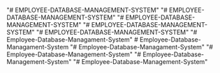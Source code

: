 "# EMPLOYEE-DATABASE-MANAGEMENT-SYSTEM" 
"# EMPLOYEE-DATABASE-MANAGEMENT-SYSTEM" 
"# EMPLOYEE-DATABASE-MANAGEMENT-SYSTEM" 
"# EMPLOYEE-DATABASE-MANAGEMENT-SYSTEM" 
"# EMPLOYEE-DATABASE-MANAGEMENT-SYSTEM" 
"# Employee-Database-Managament-System" 
#   E m p l o y e e - D a t a b a s e - M a n a g a m e n t - S y s t e m  
 "# Employee-Database-Managament-System" 
"# Employee-Database-Management-System" 
"# Employee-Database-Management-System" 
"# Employee-Database-Management-System" 
